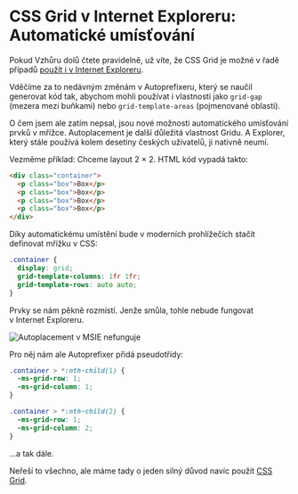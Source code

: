 # CSS Grid v Internet Exploreru: Automatické umísťování

Pokud Vzhůru dolů čtete pravidelně, už víte, že CSS Grid je možné v řadě případů [použít i v Internet Exploreru](https://www.vzhurudolu.cz/prirucka/css-grid-msie).

Vděčíme za to nedávným změnám v Autoprefixeru, který se naučil generovat kód tak, abychom mohli používat i vlastnosti jako `grid-gap` (mezera mezi buňkami) nebo  `grid-template-areas` (pojmenované oblasti).

O čem jsem ale zatím nepsal, jsou nové možnosti automatického umísťování prvků v mřížce. Autoplacement je další důležitá vlastnost Gridu. A Explorer, který stále používá kolem desetiny českých uživatelů, ji nativně neumí.

Vezměme příklad: Chceme layout 2 × 2. HTML kód vypadá takto:

```html
<div class="container">
  <p class="box">Box</p>
  <p class="box">Box</p>
  <p class="box">Box</p>
  <p class="box">Box</p>
</div>
```

Díky automatickému umístění bude v moderních prohlížečích stačit definovat mřížku v CSS:

```css
.container {
  display: grid;
  grid-template-columns: 1fr 1fr;
  grid-template-rows: auto auto;
}
```

Prvky se nám pěkně rozmístí. Jenže smůla, tohle nebude fungovat v Internet Exploreru.

![Autoplacement v MSIE nefunguje](https://gallery.mailchimp.com/d6be2f1899eba6a7651157403/images/72631c1a-dd36-4104-8dde-3efbeed4c309.jpg)

Pro něj nám ale Autoprefixer přidá pseudotřídy:

```css
.container > *:nth-child(1) {
  -ms-grid-row: 1;
  -ms-grid-column: 1;
}

.container > *:nth-child(2) {
  -ms-grid-row: 1;
  -ms-grid-column: 2;
}
```

…a tak dále.

Neřeší to všechno, ale máme tady o jeden silný důvod navíc použít [CSS Grid](https://www.vzhurudolu.cz/prirucka/css-grid).


